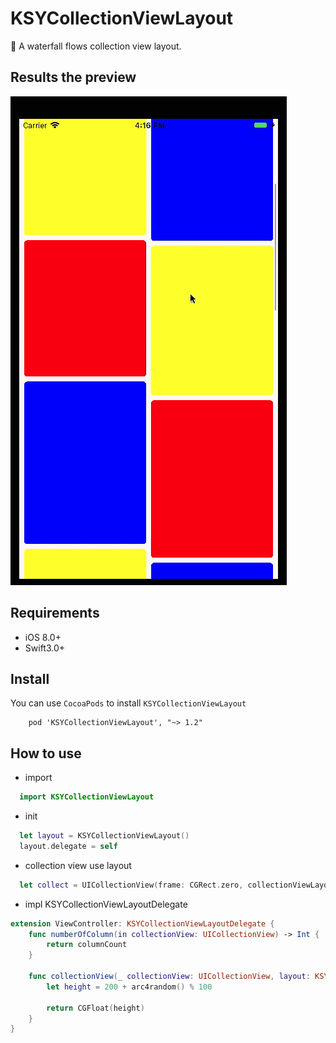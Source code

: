 # KSYCollectionViewLayout

🚀 A waterfall flows collection view layout.

## Results the preview
  <img src="demoPreview.gif" alt="demo preview" />
  
## Requirements

- iOS 8.0+ 
- Swift3.0+

## Install
You can use `CocoaPods` to install `KSYCollectionViewLayout`

```
    pod 'KSYCollectionViewLayout', "~> 1.2"
```

## How to use

* import 
```Swift
  import KSYCollectionViewLayout
```

* init
```Swift
  let layout = KSYCollectionViewLayout()
  layout.delegate = self
```

* collection view use layout 
```Swift
  let collect = UICollectionView(frame: CGRect.zero, collectionViewLayout: layout)
```

* impl KSYCollectionViewLayoutDelegate
```Swift
extension ViewController: KSYCollectionViewLayoutDelegate {
    func numberOfColumn(in collectionView: UICollectionView) -> Int {
        return columnCount
    }
    
    func collectionView(_ collectionView: UICollectionView, layout: KSYCollectionViewLayout, heightForItemAt indexPath: IndexPath) -> CGFloat {
        let height = 200 + arc4random() % 100
        
        return CGFloat(height)
    }
}
```
